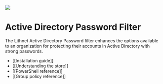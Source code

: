 ![](https://lithnet.github.io/images/logo-ex-small.png)
# Active Directory Password Filter
The Lithnet Active Directory Password filter enhances the options available to an organization for protecting their accounts in Active Directory with strong passwords.

* [[Installation guide]]
* [[Understanding the store]]
* [[PowerShell reference]]
* [[Group policy reference]]